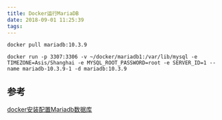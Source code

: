 ```yaml
---
title: Docker运行MariaDB
date: 2018-09-01 11:25:39
tags:
---
```


```shell
docker pull mariadb:10.3.9

docker run -p 3307:3306 -v ~/docker/mariadb1:/var/lib/mysql -e TIMEZONE=Asis/Shanghai -e MYSQL_ROOT_PASSWORD=root -e SERVER_ID=1 --name mariadb-10.3.9-1 -d mariadb:10.3.9
```

## 参考

[docker安装配置Mariadb数据库](https://www.centos.bz/2017/07/docker-install-mariadb/)